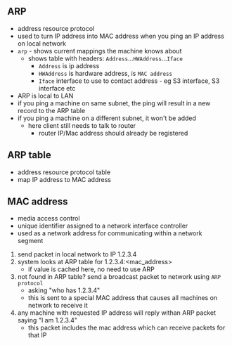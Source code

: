 ## ARP
- address resource protocol
- used to turn IP address into MAC address when you ping an IP address on local network
- `arp` - shows current mappings the machine knows about
    - shows table with headers: `Address`...`HWAddress`...`Iface`
        - `Address` is ip address
        - `HWAddress` is hardware address, is `MAC address`
        - `Iface` interface to use to contact address - eg S3 interface, S3 interface etc
- ARP is local to LAN
- if you ping a machine on same subnet, the ping will result in a new record to the ARP table
- if you ping a machine on a different subnet, it won't be added
    - here client still needs to talk to router
        - router IP/Mac address should already be registered

## ARP table
- address resource protocol table
- map IP address to MAC address

## MAC address
- media access control 
- unique identifier assigned to a network interface controller
- used as a network address for communicating within a network segment

1. send packet in local network to IP 1.2.3.4
2. system looks at ARP table for 1.2.3.4:<mac_address>
    - if value is cached here, no need to use ARP
3. not found in ARP table? send a broadcast packet to network using `ARP protocol`
    - asking "who has 1.2.3.4"
    - this is sent to a special MAC address that causes all machines on network to receive it
4. any machine with requested IP address will reply withan ARP packet saying "I am 1.2.3.4"
    - this packet includes the mac address which can receive packets for that IP